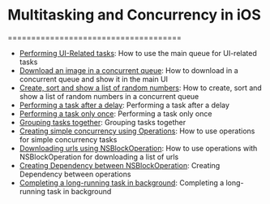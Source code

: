 # Multitasking and Concurrency in iOS
=====================================

- [Performing UI-Related tasks](#): How to use the main queue for UI-related tasks
- [Download an image in a concurrent queue](#): How to download in a concurrent queue and show it in the main UI
- [Create, sort and show a list of random numbers](#): How to create, sort and show a list of random numbers in a concurrent queue
- [Performing a task after a delay](#): Performing a task after a delay
- [Performing a task only once](#): Performing a task only once
- [Grouping tasks together](#): Grouping tasks together
- [Creating simple concurrency using Operations](#): How to use operations for simple concurrency tasks
- [Downloading urls using NSBlockOperation](#): How to use operations with NSBlockOperation for downloading a list of urls
- [Creating Dependency between NSBlockOperation](#): Creating Dependency between operations
- [Completing a long-running task in background](#): Completing a long-running task in background
